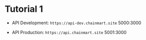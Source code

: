 # Tutorial 1

- API Development: `https://api-dev.chainmart.site` 5000:3000
 
- API Production: `https://api.chainmart.site` 5001:3000
